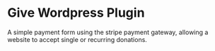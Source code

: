 # Give Wordpress Plugin

A simple payment form using the stripe payment gateway, allowing a website to accept single or recurring donations.